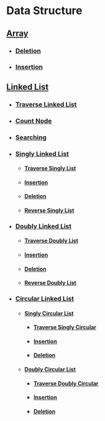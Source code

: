 # Data Structure

## <a href="https://github.com/imam21hasan/Data-Structure/tree/main/Array">Array</a>
- ### <a href="https://github.com/imam21hasan/Data-Structure/tree/main/Array/Deletion">Deletion</a>
- ### <a href="https://github.com/imam21hasan/Data-Structure/tree/main/Array/Insertion">Insertion</a>

## <a href="https://github.com/imam21hasan/Data-Structure/tree/main/Linked%20List">Linked List</a>
- ### <a href="https://github.com/imam21hasan/Data-Structure/blob/main/Linked%20List/Traverse%20Linked%20List/Traversing.c">Traverse Linked List</a>
- ### <a href="https://github.com/imam21hasan/Data-Structure/blob/main/Linked%20List/Count%20Node/Count_Node.c">Count Node</a>
- ### <a href="https://github.com/imam21hasan/Data-Structure/blob/main/Linked%20List/Searching/SearchItem.c">Searching</a>

- ### <a href="https://github.com/imam21hasan/Data-Structure/tree/main/Linked%20List/Singly%20Linked%20List">Singly Linked List</a>
  - #### <a href="https://github.com/imam21hasan/Data-Structure/blob/main/Linked%20List/Singly%20Linked%20List/Traverse%20Singly%20List/Traverse.c">Traverse Singly List</a>
  - #### <a href="https://github.com/imam21hasan/Data-Structure/tree/main/Linked%20List/Singly%20Linked%20List/Insertion">Insertion</a>
  - #### <a href="https://github.com/imam21hasan/Data-Structure/tree/main/Linked%20List/Singly%20Linked%20List/Deletion">Deletion</a>
  - #### <a href="https://github.com/imam21hasan/Data-Structure/blob/main/Linked%20List/Singly%20Linked%20List/Reverse%20List/ReverseSinglyList.c">Reverse Singly List</a>

- ### <a href="https://github.com/imam21hasan/Data-Structure/tree/main/Linked%20List/Doubly%20Linked%20List">Doubly Linked List</a>
  - #### <a href="https://github.com/imam21hasan/Data-Structure/blob/main/Linked%20List/Doubly%20Linked%20List/Traverse%20Doubly%20List/TraverseDoublyList.c">Traverse Doubly List</a>
  - #### <a href="https://github.com/imam21hasan/Data-Structure/tree/main/Linked%20List/Doubly%20Linked%20List/Insertion">Insertion</a>
  - #### <a href="https://github.com/imam21hasan/Data-Structure/tree/main/Linked%20List/Doubly%20Linked%20List/Deletion">Deletion</a>
  - #### <a href="https://github.com/imam21hasan/Data-Structure/blob/main/Linked%20List/Doubly%20Linked%20List/Reverse%20List/ReverseDoublyList.c">Reverse Doubly List</a>

- ### <a href="https://github.com/imam21hasan/Data-Structure/tree/main/Linked%20List/Circular%20Linked%20List">Circular Linked List</a>

  - #### <a href="https://github.com/imam21hasan/Data-Structure/tree/main/Linked%20List/Circular%20Linked%20List/Singly%20Circular%20List">Singly Circular List</a>
    - #### <a href="https://github.com/imam21hasan/Data-Structure/blob/main/Linked%20List/Circular%20Linked%20List/Singly%20Circular%20List/Traverse%20Singly%20Circular/Traverse.c">Traverse Singly Circular</a>
    - #### <a href="https://github.com/imam21hasan/Data-Structure/tree/main/Linked%20List/Circular%20Linked%20List/Singly%20Circular%20List/Insertion">Insertion</a>
    - #### <a href="https://github.com/imam21hasan/Data-Structure/tree/main/Linked%20List/Circular%20Linked%20List/Singly%20Circular%20List/Deletion">Deletion</a>

  - #### <a href="https://github.com/imam21hasan/Data-Structure/tree/main/Linked%20List/Circular%20Linked%20List/Doubly%20Circular%20List">Doubly Circular List</a>
    - #### <a href="https://github.com/imam21hasan/Data-Structure/blob/main/Linked%20List/Circular%20Linked%20List/Doubly%20Circular%20List/Traverse%20Doubly%20Circular/Traverse.c">Traverse Doubly Circular</a>
    - #### <a href="https://github.com/imam21hasan/Data-Structure/tree/main/Linked%20List/Circular%20Linked%20List/Doubly%20Circular%20List/Insertion">Insertion</a>
    - #### <a href="https://github.com/imam21hasan/Data-Structure/tree/main/Linked%20List/Circular%20Linked%20List/Doubly%20Circular%20List/Deletion">Deletion</a>
